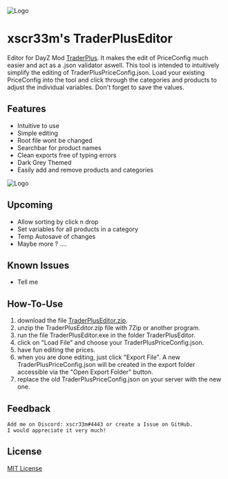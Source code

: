 ![Logo](https://i.imgur.com/HL4128el.png)


# xscr33m's TraderPlusEditor
Editor for DayZ Mod [TraderPlus](https://steamcommunity.com/sharedfiles/filedetails/?id=2458896948). 
It makes the edit of PriceConfig much easier and act as a .json validator aswell.
This tool is intended to intuitively simplify the editing of TraderPlusPriceConfig.json. 
Load your existing PriceConfig into the tool and click through the categories and products to adjust the individual variables. 
Don't forget to save the values.


## Features

- Intuitive to use
- Simple editing
- Root file wont be changed
- Searchbar for product names
- Clean exports free of typing errors
- Dark Grey Themed
- Easily add and remove products and categories

![Logo](https://i.imgur.com/5PJYqOI.png)

## Upcoming

- Allow sorting by click n drop
- Set variables for all products in a category
- Temp Autosave of changes
- Maybe more ? ....


## Known Issues

- Tell me


## How-To-Use

   1. download the file [TraderPlusEditor.zip](https://github.com/xscr33m/TraderPlusEditor/releases/download/v1.0/xscr33m.s.TraderPlusEditor.zip). 
   2. unzip the TraderPlusEditor.zip file with 7Zip or another program.
   3. run the file TraderPlusEditor.exe in the folder TraderPlusEditor.
   4. click on "Load File" and choose your TraderPlusPriceConfig.json.
   5. have fun editing the prices.
   6. when you are done editing, just click "Export File". A new TraderPlusPriceConfig.json will be created in the export folder accessible via the "Open Export Folder" button.
   7. replace the old TraderPlusPriceConfig.json on your server with the new one.
    
    
## Feedback

~~~ If you have any feedback, please reach out to me!
Add me on Discord: xscr33m#4443 or create a Issue on GitHub.
I would appreciate it very much! 
~~~ 


## License

[MIT License](https://spdx.org/licenses/)

